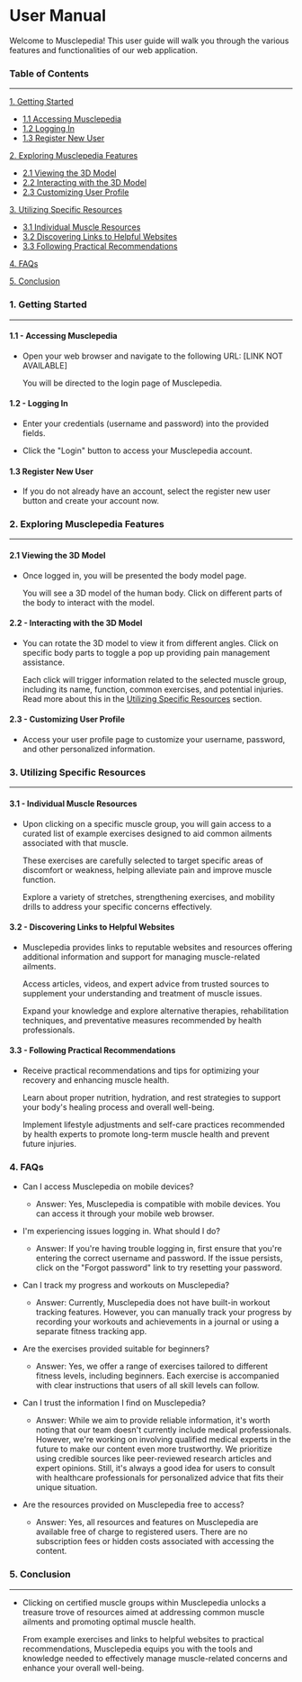 # User Manual

Welcome to Musclepedia! This user guide will walk you through the various features and functionalities of our web application.

### Table of Contents
---
[1. Getting Started](#1-getting-started)
- [1.1 Accessing Musclepedia](#11---accessing-musclepedia)
- [1.2 Logging In](#12---logging-in)
- [1.3 Register New User](#13-register-new-user)

[2. Exploring Musclepedia Features](#2-exploring-musclepedia-features)
- [2.1 Viewing the 3D Model](#21-viewing-the-3d-model)
- [2.2 Interacting with the 3D Model](#22---interacting-with-the-3d-model)
- [2.3 Customizing User Profile](#23---customizing-user-profile)

[3. Utilizing Specific Resources](#3-utilizing-specific-resources)
- [3.1 Individual Muscle Resources](#31---individual-muscle-resources)
- [3.2 Discovering Links to Helpful Websites](#32---discovering-links-to-helpful-websites)
- [3.3 Following Practical Recommendations](#33---following-practical-recommendations)

[4. FAQs](#4-faqs)

[5. Conclusion](#5-conclusion)

### 1. Getting Started
---
#### 1.1 - Accessing Musclepedia

- Open your web browser and navigate to the following URL: [LINK NOT AVAILABLE]

  You will be directed to the login page of Musclepedia.

#### 1.2 - Logging In

- Enter your credentials (username and password) into the provided fields.

- Click the "Login" button to access your Musclepedia account.

#### 1.3 Register New User

- If you do not already have an account, select the register new user button and create your account now.


### 2. Exploring Musclepedia Features
---
#### 2.1 Viewing the 3D Model

- Once logged in, you will be presented the body model page.

  You will see a 3D model of the human body. Click on different parts of the body to interact with the model.

#### 2.2 - Interacting with the 3D Model

- You can rotate the 3D model to view it from different angles.
    Click on specific body parts to toggle a pop up providing pain management assistance.  

  Each click will trigger information related to the selected muscle group, including its name, function, common exercises, and potential injuries. Read more about this in the [Utilizing Specific Resources](#3-utilizing-specific-resources) section.


#### 2.3 - Customizing User Profile

- Access your user profile page to customize your username, password, and other personalized information.

### 3. Utilizing Specific Resources
---
#### 3.1 - Individual Muscle Resources

- Upon clicking on a specific muscle group, you will gain access to a curated list of example exercises designed to aid common ailments associated with that muscle.

  These exercises are carefully selected to target specific areas of discomfort or weakness, helping alleviate pain and improve muscle function.

  Explore a variety of stretches, strengthening exercises, and mobility drills to address your specific concerns effectively.
 
 
#### 3.2 - Discovering Links to Helpful Websites
 
- Musclepedia provides links to reputable websites and resources offering additional information and support for managing muscle-related ailments.

  Access articles, videos, and expert advice from trusted sources to supplement your understanding and treatment of muscle issues.

  Expand your knowledge and explore alternative therapies, rehabilitation techniques, and preventative measures recommended by health professionals.
 
#### 3.3 - Following Practical Recommendations
 
- Receive practical recommendations and tips for optimizing your recovery and enhancing muscle health.

  Learn about proper nutrition, hydration, and rest strategies to support your body's healing process and overall well-being.

  Implement lifestyle adjustments and self-care practices recommended by health experts to promote long-term muscle health and prevent future injuries.
 
### 4. FAQs

- Can I access Musclepedia on mobile devices?
  - Answer: Yes, Musclepedia is compatible with mobile devices. You can access it through your mobile web browser.

- I'm experiencing issues logging in. What should I do?
  - Answer: If you're having trouble logging in, first ensure that you're entering the correct username and password. If the issue persists, click on the "Forgot password" link to try resetting your password.

- Can I track my progress and workouts on Musclepedia?
  - Answer: Currently, Musclepedia does not have built-in workout tracking features. However, you can manually track your progress by recording your workouts and achievements in a journal or using a separate fitness tracking app.

- Are the exercises provided suitable for beginners?
  - Answer: Yes, we offer a range of exercises tailored to different fitness levels, including beginners. Each exercise is accompanied with clear instructions that users of all skill levels can follow.

- Can I trust the information I find on Musclepedia?
  - Answer: While we aim to provide reliable information, it's worth noting that our team doesn't currently include medical professionals. However, we're working on involving qualified medical experts in the future to make our content even more trustworthy. We prioritize using credible sources like peer-reviewed research articles and expert opinions. Still, it's always a good idea for users to consult with healthcare professionals for personalized advice that fits their unique situation.

- Are the resources provided on Musclepedia free to access?
  - Answer: Yes, all resources and features on Musclepedia are available free of charge to registered users. There are no subscription fees or hidden costs associated with accessing the content.

### 5. Conclusion
 ---

- Clicking on certified muscle groups within Musclepedia unlocks a treasure trove of resources aimed at addressing common muscle ailments and promoting optimal muscle health.

  From example exercises and links to helpful websites to practical recommendations, Musclepedia equips you with the tools and knowledge needed to effectively manage muscle-related concerns and enhance your overall well-being.